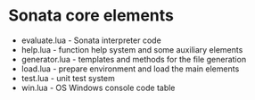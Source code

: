 # Sonata core elements

* evaluate.lua - Sonata interpreter code
* help.lua - function help system and some auxiliary elements
* generator.lua - templates and methods for the file generation
* load.lua - prepare environment and load the main elements
* test.lua - unit test system
* win.lua - OS Windows console code table